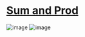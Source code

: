 # [Sum and Prod](https://www.hackerrank.com/challenges/np-sum-and-prod/problem)
![image](https://user-images.githubusercontent.com/43063980/104923173-09af6200-59df-11eb-9d24-8dfa9a79ffa0.png)
![image](https://user-images.githubusercontent.com/43063980/104923182-0c11bc00-59df-11eb-8a59-fd1df4da5170.png)

